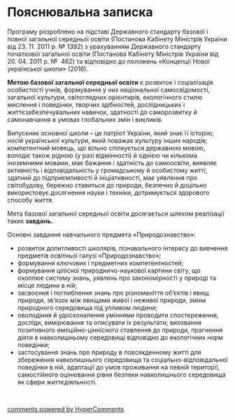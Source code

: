 <div id="hypercomments_widget" class="js-hypercomments-widget invisible"></div>

Пояснювальна записка
=============================================

<p>Програму розроблено на підставі Державного стандарту базової і повної загальної середньої освіти (Постанова Кабінету Міністрів України від 23. 11. 2011 р. № 1392) з урахуванням Державного стандарту початкової загальної освіти (Постанова Кабінету Міністрів України від 20. 04. 2011 р. № &nbsp;462) та відповідно до положень &laquo;Концепції Нової української школи&raquo; (2016).</p>
<p><strong>Метою базової загальної середньої освіти</strong> є розвиток і соціалізація особистості учнів, формування у них національної самосвідомості, загальної культури, світоглядних орієнтирів, екологічного стилю мислення і поведінки, творчих здібностей, дослідницьких і життєзабезпечувальних навичок, здатності до саморозвитку й самонавчання в умовах глобальних змін і викликів.</p>
<p>Випускник основної школи &ndash; це патріот України, який знає її історію; носій української культури, який поважає культуру інших народів; компетентний мовець, що вільно спілкується державною мовою, володіє також рідною (у разі відмінності) й однією чи кількома іноземними мовами, має бажання і здатність до самоосвіти, виявляє активність і відповідальність у громадському й особистому житті, здатний до підприємливості й ініціативності, має уявлення про світобудову, бережно ставиться до природи, безпечно й доцільно використовує досягнення науки і техніки, дотримується здорового способу життя.</p>
<p>Мета базової загальної середньої освіти досягається шляхом реалізації таких <strong>завдань.</strong></p>
<p>Основні завдання навчального предмета &laquo;Природознавство&raquo;:</p>
<ul>
<li>розвиток допитливості школярів, пізнавального інтересу до вивчення предметів освітньої галузі &laquo;Природознавство&raquo;;</li>
<li>формування ключових і предметних компетентностей;</li>
<li>формування цілісної природничо-наукової картини світу, що охоплює систему знань, уявлень про закономірності у природі та місце людини в ній; &nbsp;</li>
<li>засвоєння і поглиблення знань про різноманіття об&rsquo;єктів і явищ природи, зв&rsquo;язок між явищами живої і неживої природи, зміни природного середовища під упливом людини;</li>
<li>оволодіння й удосконалення уміннями проводити спостереження, досліди, вимірювання та описувати їх результати; виховання позитивного емоційно-ціннісного ставлення до природи, прагнення діяти в навколишньому середовищі відповідно до екологічних норм поведінки;</li>
<li>застосування знань про природу в повсякденному житті для збереження навколишнього середовища та соціально-відповідальної поведінки в ній, адаптації до умов проживання на певній території, самостійного оцінювання рівня безпеки навколишнього середовища як сфери життєдіяльності.</li>
</ul>
<p>&nbsp;</p>




<div class="js-hypercomments-container">
<a href="http://hypercomments.com" class="hc-link" title="comments widget">comments powered by HyperComments</a>
</div>